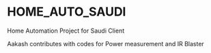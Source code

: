 # HOME_AUTO_SAUDI
Home Automation Project for Saudi Client

Aakash contributes with codes for Power measurement and IR Blaster
